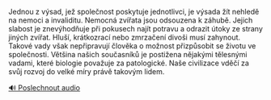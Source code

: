
Jednou z výsad, jež společnost poskytuje jednotlivci, je výsada žít nehledě na nemoci a invaliditu. Nemocná zvířata jsou odsouzena k záhubě. Jejich slabost je znevýhodňuje při pokusech najít potravu a odrazit útoky ze strany jiných zvířat. Hluší, krátkozrací nebo zmrzačení divoši musí zahynout. Takové vady však nepřipravují člověka o možnost přizpůsobit se životu ve společnosti. Většina našich současníků je postižena nějakými tělesnými vadami, které biologie považuje za patologické. Naše civilizace vděčí za svůj rozvoj do velké míry právě takovým lidem.

[🔊 Poslechnout audio](/data/7-paragraphs/audio/chapter_37/para_012-Jednou-z-vsad-je-spolenost-poskytuje-jednotliv.mp3)
